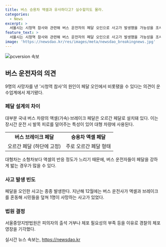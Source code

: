 ```yaml
---
title: 버스 승용차 액셀과 유사하다고? 실수할지도 몰라.
categories:
  - News
excerpt: >
  서울시는 시청역 참사와 관련해 버스 운전자의 페달 오인으로 사고가 발생했을 가능성을 조사 중이다. 버스 브레이크 페달이 오르간 형태로 설치돼 있어 운전자들이 승용차와 혼동할 가능성이 있는데, 이에 대해 경력 45년의 버스 기사와 전문가들은 의견을 제시했다. 과거에도 페달 오인으로 인한 사고가 발생했으며, 현재 피의자인 차씨에 대한 체포영장이 기각됐다.
feature_text: >
  서울시는 시청역 참사와 관련해 버스 운전자의 페달 오인으로 사고가 발생했을 가능성을 조사 중이다. 버스 브레이크 페달이 오르간 형태로 설치돼 있어 운전자들이 승용차와 혼동할 가능성이 있는데, 이에 대해 경력 45년의 버스 기사와 전문가들은 의견을 제시했다. 과거에도 페달 오인으로 인한 사고가 발생했으며, 현재 피의자인 차씨에 대한 체포영장이 기각됐다.
image: 'https://newsdao.kr/res/images/meta/newsdao_breakingnews.jpg'
---
```


<p><img src="https://newsdao.kr/res/images/meta/newsdao_breakingnews.jpg" alt="pcversion 속보" /></p>

<h2 data-ke-size="size26">버스 운전자의 의견</h2>

<p data-ke-size="size16">9명의 사망자를 낸 '시청역 참사'의 원인이 페달 오인에서 비롯됐을 수 있다는 의견이 운수업계에서 제기됐다.</p>

<h3>페달 설계의 차이</h3>

<p data-ke-size="size16">대부분 국내 버스 차량의 액셀(가속)·브레이크 페달은 오르간 페달로 설치돼 있다. 이는 장시간 운전 시 발목 피로를 덜어주는 특성이 있어 대형 차량에 사용된다.</p>

<table>
    <tr>
        <td style="text-align: center; height: 17px;"><b>버스 브레이크 페달</b></td>
        <td style="text-align: center; height: 17px;"><b>승용차 액셀 페달</b></td>
    </tr>
    <tr>
        <td style="text-align: center; height: 17px;">오르간 페달 (하단에 고정)</td>
        <td style="text-align: center; height: 17px;">주로 오르간 페달 형태</td>
    </tr>
</table>

<p data-ke-size="size16">대형차는 소형차보다 액셀의 반응 정도가 느리기 때문에, 버스 운전자들이 페달을 강하게 밟는 경우가 많을 수 있다.</p>

<h3>사고 발생 빈도</h3>

<p data-ke-size="size16">페달을 오인한 사고는 종종 발생한다. 지난해 12월에는 버스 운전사가 액셀과 브레이크를 혼동해 시민들을 덮쳐 1명이 사망하는 사고가 있었다.</p>

<h3>법원 결정</h3>

<p data-ke-size="size16">서울중앙지방법원은 피의자의 출석 거부나 체포 필요성의 부족 등을 이유로 경찰의 체포영장을 기각했다.</p>
실시간 뉴스 속보는, <a href="https://newsdao.kr" rel="dofollow">https://newsdao.kr</a>


